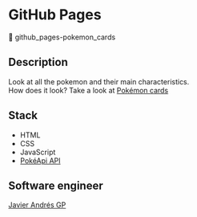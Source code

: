 # GitHub Pages
:open_file_folder: github_pages-pokemon_cards

## Description
Look at all the pokemon and their main characteristics.  
How does it look? Take a look at [Pokémon cards](https://javierandresgp.github.io/github_pages-pokemon_cards/)

## Stack
* HTML
* CSS
* JavaScript
* [PokéApi API](https://pokeapi.co/)

## Software engineer
[Javier Andrés GP](https://www.javierandresgp.com)
